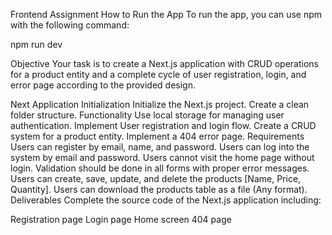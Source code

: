 Frontend Assignment
How to Run the App
To run the app, you can use npm with the following command:

npm run dev

Objective
Your task is to create a Next.js application with CRUD operations for a product entity and a complete cycle of user registration, login, and error page according to the provided design.

Next Application
Initialization
Initialize the Next.js project.
Create a clean folder structure.
Functionality
Use local storage for managing user authentication.
Implement User registration and login flow.
Create a CRUD system for a product entity.
Implement a 404 error page.
Requirements
Users can register by email, name, and password.
Users can log into the system by email and password.
Users cannot visit the home page without login.
Validation should be done in all forms with proper error messages.
Users can create, save, update, and delete the products [Name, Price, Quantity].
Users can download the products table as a file (Any format).
Deliverables
Complete the source code of the Next.js application including:

Registration page
Login page
Home screen
404 page
